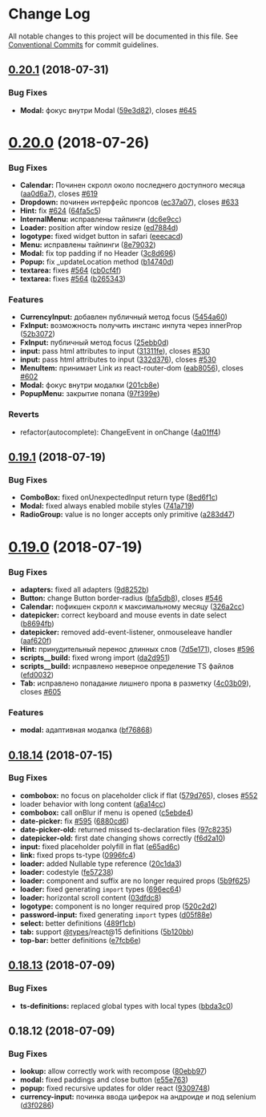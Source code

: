 # Change Log

All notable changes to this project will be documented in this file.
See [Conventional Commits](https://conventionalcommits.org) for commit guidelines.

<a name="0.20.1"></a>
## [0.20.1](https://github.com/skbkontur/retail-ui/compare/retail-ui@0.20.0...retail-ui@0.20.1) (2018-07-31)


### Bug Fixes

* **Modal:** фокус внутри Modal ([59e3d82](https://github.com/skbkontur/retail-ui/commit/59e3d82)), closes [#645](https://github.com/skbkontur/retail-ui/issues/645)




<a name="0.20.0"></a>
# [0.20.0](https://github.com/skbkontur/retail-ui/compare/retail-ui@0.19.1...retail-ui@0.20.0) (2018-07-26)


### Bug Fixes

* **Calendar:** Починен скролл около последнего доступного месяца ([aa0d6a7](https://github.com/skbkontur/retail-ui/commit/aa0d6a7)), closes [#619](https://github.com/skbkontur/retail-ui/issues/619)
* **Dropdown:** починен интерфейс пропсов ([ec37a07](https://github.com/skbkontur/retail-ui/commit/ec37a07)), closes [#633](https://github.com/skbkontur/retail-ui/issues/633)
* **Hint:** fix [#624](https://github.com/skbkontur/retail-ui/issues/624) ([64fa5c5](https://github.com/skbkontur/retail-ui/commit/64fa5c5))
* **InternalMenu:** исправлены тайпинги ([dc6e9cc](https://github.com/skbkontur/retail-ui/commit/dc6e9cc))
* **Loader:** position after window resize ([ed7884d](https://github.com/skbkontur/retail-ui/commit/ed7884d))
* **logotype:** fixed widget button in safari ([eeecacd](https://github.com/skbkontur/retail-ui/commit/eeecacd))
* **Menu:** исправлены тайпинги ([8e79032](https://github.com/skbkontur/retail-ui/commit/8e79032))
* **Modal:** fix top padding if no Header ([3c8d696](https://github.com/skbkontur/retail-ui/commit/3c8d696))
* **Popup:** fix _updateLocation method ([b14740d](https://github.com/skbkontur/retail-ui/commit/b14740d))
* **textarea:** fixes [#564](https://github.com/skbkontur/retail-ui/issues/564) ([cb0cf4f](https://github.com/skbkontur/retail-ui/commit/cb0cf4f))
* **textarea:** fixes [#564](https://github.com/skbkontur/retail-ui/issues/564) ([b265343](https://github.com/skbkontur/retail-ui/commit/b265343))


### Features

* **CurrencyInput:** добавлен публичный метод focus ([5454a60](https://github.com/skbkontur/retail-ui/commit/5454a60))
* **FxInput:** возможность получить инстанс инпута через innerProp ([52b3072](https://github.com/skbkontur/retail-ui/commit/52b3072))
* **FxInput:** публичный метод focus ([25ebb0d](https://github.com/skbkontur/retail-ui/commit/25ebb0d))
* **input:** pass html attributes to input ([31311fe](https://github.com/skbkontur/retail-ui/commit/31311fe)), closes [#530](https://github.com/skbkontur/retail-ui/issues/530)
* **input:** pass html attributes to input ([332d376](https://github.com/skbkontur/retail-ui/commit/332d376)), closes [#530](https://github.com/skbkontur/retail-ui/issues/530)
* **MenuItem:** принимает Link из react-router-dom ([eab8056](https://github.com/skbkontur/retail-ui/commit/eab8056)), closes [#602](https://github.com/skbkontur/retail-ui/issues/602)
* **Modal:** фокус внутри модалки ([201cb8e](https://github.com/skbkontur/retail-ui/commit/201cb8e))
* **PopupMenu:** закрытие попапа ([97f399e](https://github.com/skbkontur/retail-ui/commit/97f399e))


### Reverts

* refactor(autocomplete): ChangeEvent in onChange ([4a01ff4](https://github.com/skbkontur/retail-ui/commit/4a01ff4))




<a name="0.19.1"></a>
## [0.19.1](https://github.com/skbkontur/retail-ui/compare/retail-ui@0.19.0...retail-ui@0.19.1) (2018-07-19)


### Bug Fixes

* **ComboBox:** fixed onUnexpectedInput return type ([8ed6f1c](https://github.com/skbkontur/retail-ui/commit/8ed6f1c))
* **Modal:** fixed always enabled mobile styles ([741a719](https://github.com/skbkontur/retail-ui/commit/741a719))
* **RadioGroup:** value is no longer accepts only primitive ([a283d47](https://github.com/skbkontur/retail-ui/commit/a283d47))




<a name="0.19.0"></a>
# [0.19.0](https://github.com/skbkontur/retail-ui/compare/retail-ui@0.18.14...retail-ui@0.19.0) (2018-07-19)


### Bug Fixes

* **adapters:** fixed all adapters ([9d8252b](https://github.com/skbkontur/retail-ui/commit/9d8252b))
* **Button:** change Button border-radius ([bfa5db8](https://github.com/skbkontur/retail-ui/commit/bfa5db8)), closes [#546](https://github.com/skbkontur/retail-ui/issues/546)
* **Calendar:** пофикшен скролл к максимальному месяцу ([326a2cc](https://github.com/skbkontur/retail-ui/commit/326a2cc))
* **datepicker:** correct keyboard and mouse events in date select ([b8694fb](https://github.com/skbkontur/retail-ui/commit/b8694fb))
* **datepicker:** removed add-event-listener, onmouseleave handler ([aaf620f](https://github.com/skbkontur/retail-ui/commit/aaf620f))
* **Hint:** принудительный перенос длинных слов ([7d5e171](https://github.com/skbkontur/retail-ui/commit/7d5e171)), closes [#596](https://github.com/skbkontur/retail-ui/issues/596)
* **scripts__build:** fixed wrong import ([da2d951](https://github.com/skbkontur/retail-ui/commit/da2d951))
* **scripts__build:** исправлено неверное определение TS файлов ([efd0032](https://github.com/skbkontur/retail-ui/commit/efd0032))
* **Tab:** исправлено попадание лишнего пропа в разметку ([4c03b09](https://github.com/skbkontur/retail-ui/commit/4c03b09)), closes [#605](https://github.com/skbkontur/retail-ui/issues/605)


### Features

* **modal:** адаптивная модалка ([bf76868](https://github.com/skbkontur/retail-ui/commit/bf76868))




<a name="0.18.14"></a>
## [0.18.14](https://github.com/skbkontur/retail-ui/compare/retail-ui@0.18.13...retail-ui@0.18.14) (2018-07-15)


### Bug Fixes

* **combobox:** no focus on placeholder click if flat ([579d765](https://github.com/skbkontur/retail-ui/commit/579d765)), closes [#552](https://github.com/skbkontur/retail-ui/issues/552)
* loader behavior with long content ([a6a14cc](https://github.com/skbkontur/retail-ui/commit/a6a14cc))
* **combobox:** call onBlur if menu is opened ([c5ebde4](https://github.com/skbkontur/retail-ui/commit/c5ebde4))
* **date-picker:** fix [#595](https://github.com/skbkontur/retail-ui/issues/595) ([6880cd6](https://github.com/skbkontur/retail-ui/commit/6880cd6))
* **date-picker-old:** returned missed ts-declaration files ([97c8235](https://github.com/skbkontur/retail-ui/commit/97c8235))
* **datepicker-old:** first date changing shows correctly ([f6d2a10](https://github.com/skbkontur/retail-ui/commit/f6d2a10))
* **input:** fixed placeholder polyfill in flat ([e65ad6c](https://github.com/skbkontur/retail-ui/commit/e65ad6c))
* **link:** fixed props ts-type ([0996fc4](https://github.com/skbkontur/retail-ui/commit/0996fc4))
* **loader:** added Nullable type reference ([20c1da3](https://github.com/skbkontur/retail-ui/commit/20c1da3))
* **loader:** codestyle ([fe57238](https://github.com/skbkontur/retail-ui/commit/fe57238))
* **loader:** component and suffix are no longer required props ([5b9f625](https://github.com/skbkontur/retail-ui/commit/5b9f625))
* **loader:** fixed generating `import` types ([696ec64](https://github.com/skbkontur/retail-ui/commit/696ec64))
* **loader:** horizontal scroll content ([03dfdc8](https://github.com/skbkontur/retail-ui/commit/03dfdc8))
* **logotype:** component is no longer required prop ([520c2d2](https://github.com/skbkontur/retail-ui/commit/520c2d2))
* **password-input:** fixed generating `import` types ([d05f88e](https://github.com/skbkontur/retail-ui/commit/d05f88e))
* **select:** better definitions ([489f1cb](https://github.com/skbkontur/retail-ui/commit/489f1cb))
* **tab:** support [@types](https://github.com/types)/react@15 definitions ([5b120bb](https://github.com/skbkontur/retail-ui/commit/5b120bb))
* **top-bar:** better definitions ([e7fcb6e](https://github.com/skbkontur/retail-ui/commit/e7fcb6e))




<a name="0.18.13"></a>
## [0.18.13](https://github.com/skbkontur/retail-ui/compare/retail-ui@0.18.12...retail-ui@0.18.13) (2018-07-09)


### Bug Fixes

* **ts-definitions:** replaced global types with local types ([bbda3c0](https://github.com/skbkontur/retail-ui/commit/bbda3c0))




<a name="0.18.12"></a>

## 0.18.12 (2018-07-09)

### Bug Fixes

- **lookup:** allow correctly work with recompose ([80ebb97](https://github.com/skbkontur/retail-ui/commit/80ebb97))
- **modal:** fixed paddings and close button ([e55e763](https://github.com/skbkontur/retail-ui/commit/e55e763))
- **popup:** fixed recursive updates for older react ([9309748](https://github.com/skbkontur/retail-ui/commit/9309748))
- **сurrency-input:** починка ввода циферок на андроиде и под selenium ([d3f0286](https://github.com/skbkontur/retail-ui/commit/d3f0286))
